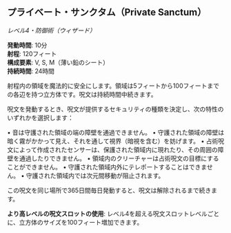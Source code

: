 ## プライベート・サンクタム（Private Sanctum）
*レベル4・防御術（ウィザード）*

**発動時間**: 10分  
**射程**: 120フィート  
**構成要素**: V, S, M（薄い鉛のシート）  
**持続時間**: 24時間

射程内の領域を魔法的に安全にします。領域は5フィートから100フィートまでの各辺を持つ立方体です。呪文は持続時間中続きます。

呪文を発動するとき、呪文が提供するセキュリティの種類を決定し、次の特性のいずれかを選択します：

• 音は守護された領域の端の障壁を通過できません。
• 守護された領域の障壁は暗く霧がかかって見え、それを通して視界（暗視を含む）を妨げます。
• 占術呪文によって作成されたセンサーは、保護された領域内に現れたり、その周囲の障壁を通過したりできません。
• 領域内のクリーチャーは占術呪文の目標にすることができません。
• 守護された領域内外にテレポートすることはできません。
• 守護された領域内では次元間移動が阻止されます。

この呪文を同じ場所で365日間毎日発動すると、呪文は解除されるまで続きます。

**より高レベルの呪文スロットの使用**: レベル4を超える呪文スロットレベルごとに、立方体のサイズを100フィート増加できます。